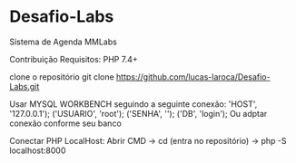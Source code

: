 # Desafio-Labs
Sistema de Agenda MMLabs

Contribuição
Requisitos: PHP 7.4+

clone o repositório
git clone https://github.com/lucas-laroca/Desafio-Labs.git

Usar MYSQL WORKBENCH seguindo a seguinte conexão:
'HOST', '127.0.0.1');
('USUARIO', 'root');
('SENHA', '');
('DB', 'login');
Ou adptar conexão conforme seu banco

Conectar PHP LocalHost:
Abrir CMD -> cd (entra no repositório) -> php -S localhost:8000 
